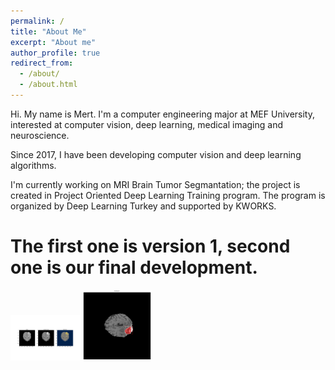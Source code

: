 ```yaml
---
permalink: /
title: "About Me"
excerpt: "About me"
author_profile: true
redirect_from: 
  - /about/
  - /about.html
---
```


Hi. My name is Mert. I'm a computer engineering major at MEF University, interested at computer vision, deep learning, medical imaging and neuroscience.

Since 2017, I have been developing computer vision and deep learning algorithms.

I'm currently working on MRI Brain Tumor Segmantation; the project is created in Project Oriented Deep Learning Training program. The program is organized by Deep Learning Turkey and supported by KWORKS.


# The first one is version 1, second one is our final development.
<img src="/images/new_predict_4.png" width="22%">
<img src="/images/hgg.png" width="22%">


